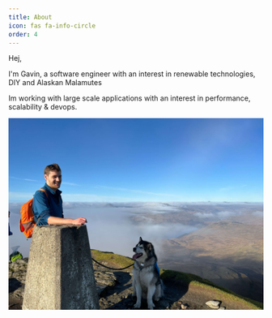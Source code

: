 ```yaml
---
title: About
icon: fas fa-info-circle
order: 4
---
```


Hej,

I'm Gavin, a software engineer with an interest in renewable technologies, DIY and Alaskan Malamutes

Im working with large scale applications with an interest in performance, scalability & devops.

![](/assets/about-dog.jpeg)
